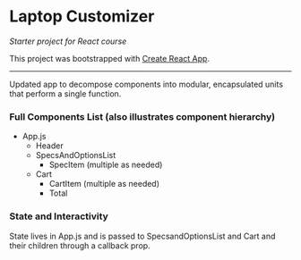 # Laptop Customizer
_Starter project for React course_

This project was bootstrapped with [Create React App](https://github.com/facebook/create-react-app).

____

Updated app to decompose components into modular, encapsulated units that perform a single function. 

### Full Components List (also illustrates component hierarchy)
- App.js
    - Header
    - SpecsAndOptionsList
        - SpecItem (multiple as needed)
    - Cart
        - CartItem (multiple as needed)
        - Total

### State and Interactivity
State lives in App.js and is passed to SpecsandOptionsList and Cart and their children through a callback prop.


